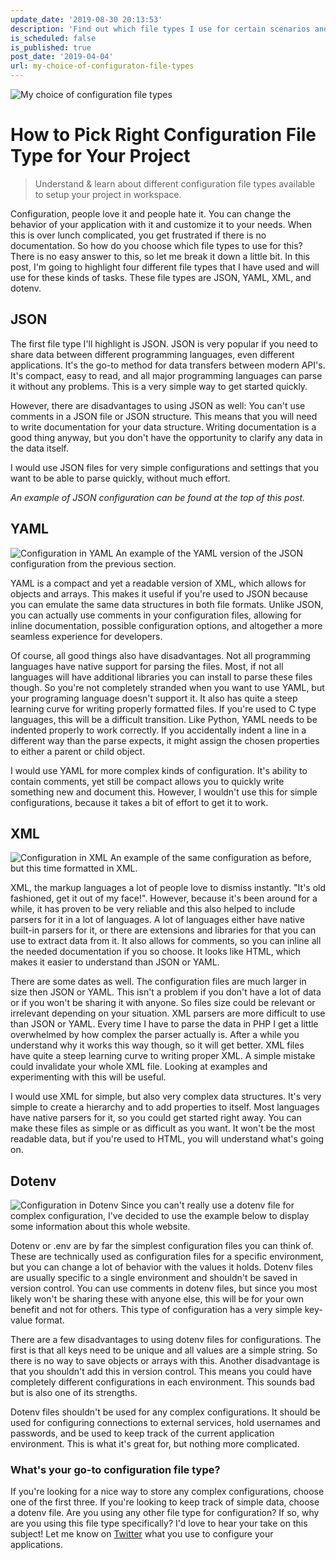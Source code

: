 ```yaml
---
update_date: '2019-08-30 20:13:53'
description: 'Find out which file types I use for certain scenarios and which situations suit a specific file type best. We’ll dive into JSON, YAML, XML, and dotenv.'
is_scheduled: false
is_published: true
post_date: '2019-04-04'
url: my-choice-of-configuraton-file-types
---
```


![My choice of configuration file types](/images/articles/post-in-json.png)

# How to Pick Right Configuration File Type for Your Project
> Understand & learn about different configuration file types available to setup your project in workspace.

Configuration, people love it and people hate it. You can change the behavior of your application with it and 
customize it to your needs. When this is over lunch complicated, you get frustrated if there is no documentation. 
So how do you choose which file types to use for this? There is no easy answer to this, 
so let me break it down a little bit. In this post, I'm going to highlight four different file types that I have used 
and will use for these kinds of tasks. These file types are JSON, YAML, XML, and dotenv. 

## JSON
The first file type I'll highlight is JSON. JSON is very popular if you need to share data between different 
programming languages, even different applications. It's the go-to method for data transfers between modern API's. 
It's compact, easy to read, and all major programming languages can parse it without any problems. 
This is a very simple way to get started quickly. 

However, there are disadvantages to using JSON as well: You can't use comments in a JSON file or JSON structure. 
This means that you will need to write documentation for your data structure. Writing documentation is a good thing 
anyway, but you don't have the opportunity to clarify any data in the data itself.

I would use JSON files for very simple configurations and settings that you want to be able to parse quickly, 
without much effort. 

*An example of JSON configuration can be found at the top of this post.*

## YAML

![Configuration in YAML](/images/articles/my-choice-of-configuraton-file-types/post-in-yaml.png)
<span class="caption">An example of the YAML version of the JSON configuration from the previous section.</span>

YAML is a compact and yet a readable version of XML, which allows for objects and arrays. 
This makes it useful if you're used to JSON because you can emulate the same data structures in both file formats. 
Unlike JSON, you can actually use comments in your configuration files, allowing for inline documentation, 
possible configuration options, and altogether a more seamless experience for developers.

Of course, all good things also have disadvantages. Not all programming languages have native support for parsing 
the files. Most, if not all languages will have additional libraries you can install to parse these files though. 
So you're not completely stranded when you want to use YAML, but your programing language doesn't support it. 
It also has quite a steep learning curve for writing properly formatted files. If you're used to C type languages, 
this will be a difficult transition. Like Python, YAML needs to be indented properly to work correctly. 
If you accidentally indent a line in a different way than the parse expects, it might assign the chosen properties 
to either a parent or child object. 

I would use YAML for more complex kinds of configuration. It's ability to contain comments, yet still be compact 
allows you to quickly write something new and document this. However, I wouldn't use this for simple configurations, 
because it takes a bit of effort to get it to work.

## XML

![Configuration in XML](/images/articles/my-choice-of-configuraton-file-types/post-in-xml.png)
<span class="caption">An example of the same configuration as before, but this time formatted in XML.</span>

XML, the markup languages a lot of people love to dismiss instantly. "It's old fashioned, get it out of my face!". 
However, because it's been around for a while, it has proven to be very reliable and this also helped to include 
parsers for it in a lot of languages. A lot of languages either have native built-in parsers for it, 
or there are extensions and libraries for that you can use to extract data from it. It also allows for comments, 
so you can inline all the needed documentation if you so choose. It looks like HTML, 
which makes it easier to understand than JSON or YAML. 

There are some dates as well. The configuration files are much larger in size then JSON or YAML. 
This isn't a problem if you don't have a lot of data or if you won't be sharing it with anyone. 
So files size could be relevant or irrelevant depending on your situation. XML parsers are more difficult to use 
than JSON or YAML. Every time I have to parse the data in PHP I get a little overwhelmed by how complex the parser 
actually is. After a while you understand why it works this way though, so it will get better. 
XML files have quite a steep learning curve to writing proper XML. A simple mistake could invalidate your whole XML 
file. Looking at examples and experimenting with this will be useful.

I would use XML for simple, but also very complex data structures. 
It's very simple to create a hierarchy and to add properties to itself. Most languages have native parsers for it, 
so you could get started right away. You can make these files as simple or as difficult as you want. 
It won't be the most readable data, but if you're used to HTML, you will understand what's going on.

## Dotenv

![Configuration in Dotenv](/images/articles/my-choice-of-configuraton-file-types/post-in-dotenv.png)
<span class="caption">Since you can't really use a dotenv file for complex configuration, 
I've decided to use the example below to display some information about this whole website.</span>

Dotenv or .env are by far the simplest configuration files you can think of. 
These are technically used as configuration files for a specific environment, 
but you can change a lot of behavior with the values it holds. Dotenv files are usually specific to a 
single environment and shouldn't be saved in version control. You can use comments in dotenv files, 
but since you most likely won't be sharing these with anyone else, this will be for your own benefit 
and not for others. This type of configuration has a very simple key-value format.

There are a few disadvantages to using dotenv files for configurations. The first is that all keys need to 
be unique and all values are a simple string. So there is no way to save objects or arrays with this. 
Another disadvantage is that you shouldn't add this in version control. 
This means you could have completely different configurations in each environment. 
This sounds bad but is also one of its strengths.  

Dotenv files shouldn't be used for any complex configurations. It should be used for configuring connections to 
external services, hold usernames and passwords, and be used to keep track of the current application environment. 
This is what it's great for, but nothing more complicated.

### What's your go-to configuration file type?

If you're looking for a nice way to store any complex configurations, choose one of the first three. 
If you're looking to keep track of simple data, choose a dotenv file. 
Are you using any other file type for configuration? If so, why are you using this file type specifically? 
I'd love to hear your take on this subject! Let me know on [Twitter](https://twitter.com/RJElsinga) 
what you use to configure your applications.
